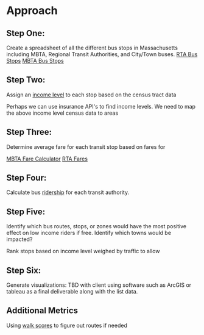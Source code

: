 # Approach
## Step One:
Create a spreadsheet of all the different bus stops in Massachusetts including MBTA, Regional Transit Authorities, and City/Town buses.
[RTA Bus Stops](https://geo-massdot.opendata.arcgis.com/datasets/rta-bus-stops/data)
[MBTA Bus Stops](https://docs.digital.mass.gov/dataset/massgis-data-mbta-rapid-transit)

## Step Two:
Assign an [income level](https://api.census.gov/data/2018/acs/acs5?get=B19013_001E&for=tract:*&in=state:25) to each stop based on the census tract data

Perhaps we can use insurance API's to find income levels.
We need to map the above income level census data to areas

## Step Three:
Determine average fare for each transit stop based on fares for 

[MBTA Fare Calculator](https://www.mbta.com/fares)
[RTA Fares](https://www.mass.gov/info-details/public-transportation-in-massachusetts#map-of-transit-authorities-in-massachusetts-)

## Step Four:
Calculate bus [ridership](https://mbta-massdot.opendata.arcgis.com/datasets/mbta-bus-ridership-by-trip-season-route-line-and-stop) for each transit authority.

## Step Five:
Identify which bus routes, stops, or zones would have the most positive effect on low income riders if free. Identify which towns would be impacted?

Rank stops based on income level weighed by traffic to allow 

## Step Six:
 Generate visualizations: TBD with client using software such as ArcGIS or tableau as a final deliverable along with the list data.


## Additional Metrics
Using [walk scores](https://www.walkscore.com/professional/public-transit-api.php#route) to figure out routes if needed